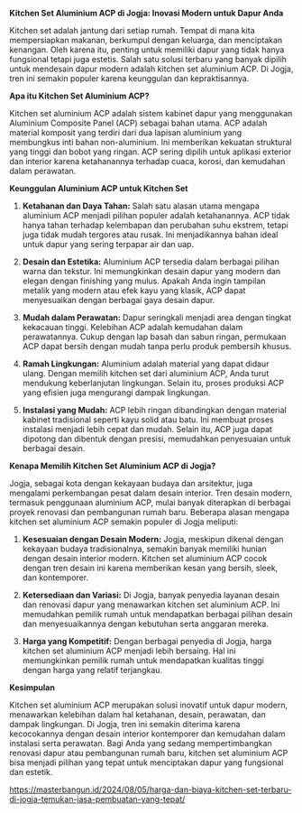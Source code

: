 **Kitchen Set Aluminium ACP di Jogja: Inovasi Modern untuk Dapur Anda**

Kitchen set adalah jantung dari setiap rumah. Tempat di mana kita mempersiapkan makanan, berkumpul dengan keluarga, dan menciptakan kenangan. Oleh karena itu, penting untuk memiliki dapur yang tidak hanya fungsional tetapi juga estetis. Salah satu solusi terbaru yang banyak dipilih untuk mendesain dapur modern adalah kitchen set aluminium ACP. Di Jogja, tren ini semakin populer karena keunggulan dan kepraktisannya.

**Apa itu Kitchen Set Aluminium ACP?**

Kitchen set aluminium ACP adalah sistem kabinet dapur yang menggunakan Aluminium Composite Panel (ACP) sebagai bahan utama. ACP adalah material komposit yang terdiri dari dua lapisan aluminium yang membungkus inti bahan non-aluminium. Ini memberikan kekuatan struktural yang tinggi dan bobot yang ringan. ACP sering dipilih untuk aplikasi exterior dan interior karena ketahanannya terhadap cuaca, korosi, dan kemudahan dalam perawatan.

**Keunggulan Aluminium ACP untuk Kitchen Set**

1. **Ketahanan dan Daya Tahan:**
   Salah satu alasan utama mengapa aluminium ACP menjadi pilihan populer adalah ketahanannya. ACP tidak hanya tahan terhadap kelembapan dan perubahan suhu ekstrem, tetapi juga tidak mudah tergores atau rusak. Ini menjadikannya bahan ideal untuk dapur yang sering terpapar air dan uap.

2. **Desain dan Estetika:**
   Aluminium ACP tersedia dalam berbagai pilihan warna dan tekstur. Ini memungkinkan desain dapur yang modern dan elegan dengan finishing yang mulus. Apakah Anda ingin tampilan metalik yang modern atau efek kayu yang klasik, ACP dapat menyesuaikan dengan berbagai gaya desain dapur.

3. **Mudah dalam Perawatan:**
   Dapur seringkali menjadi area dengan tingkat kekacauan tinggi. Kelebihan ACP adalah kemudahan dalam perawatannya. Cukup dengan lap basah dan sabun ringan, permukaan ACP dapat bersih dengan mudah tanpa perlu produk pembersih khusus.

4. **Ramah Lingkungan:**
   Aluminium adalah material yang dapat didaur ulang. Dengan memilih kitchen set dari aluminium ACP, Anda turut mendukung keberlanjutan lingkungan. Selain itu, proses produksi ACP yang efisien juga mengurangi dampak lingkungan.

5. **Instalasi yang Mudah:**
   ACP lebih ringan dibandingkan dengan material kabinet tradisional seperti kayu solid atau batu. Ini membuat proses instalasi menjadi lebih cepat dan mudah. Selain itu, ACP juga dapat dipotong dan dibentuk dengan presisi, memudahkan penyesuaian untuk berbagai desain.

**Kenapa Memilih Kitchen Set Aluminium ACP di Jogja?**

Jogja, sebagai kota dengan kekayaan budaya dan arsitektur, juga mengalami perkembangan pesat dalam desain interior. Tren desain modern, termasuk penggunaan aluminium ACP, mulai banyak diterapkan di berbagai proyek renovasi dan pembangunan rumah baru. Beberapa alasan mengapa kitchen set aluminium ACP semakin populer di Jogja meliputi:

1. **Kesesuaian dengan Desain Modern:**
   Jogja, meskipun dikenal dengan kekayaan budaya tradisionalnya, semakin banyak memiliki hunian dengan desain interior modern. Kitchen set aluminium ACP cocok dengan tren desain ini karena memberikan kesan yang bersih, sleek, dan kontemporer.

2. **Ketersediaan dan Variasi:**
   Di Jogja, banyak penyedia layanan desain dan renovasi dapur yang menawarkan kitchen set aluminium ACP. Ini memudahkan pemilik rumah untuk mendapatkan berbagai pilihan desain dan menyesuaikannya dengan kebutuhan serta anggaran mereka.

3. **Harga yang Kompetitif:**
   Dengan berbagai penyedia di Jogja, harga kitchen set aluminium ACP menjadi lebih bersaing. Hal ini memungkinkan pemilik rumah untuk mendapatkan kualitas tinggi dengan harga yang relatif terjangkau.

**Kesimpulan**

Kitchen set aluminium ACP merupakan solusi inovatif untuk dapur modern, menawarkan kelebihan dalam hal ketahanan, desain, perawatan, dan dampak lingkungan. Di Jogja, tren ini semakin diterima karena kecocokannya dengan desain interior kontemporer dan kemudahan dalam instalasi serta perawatan. Bagi Anda yang sedang mempertimbangkan renovasi dapur atau pembangunan rumah baru, kitchen set aluminium ACP bisa menjadi pilihan yang tepat untuk menciptakan dapur yang fungsional dan estetik.

https://masterbangun.id/2024/08/05/harga-dan-biaya-kitchen-set-terbaru-di-jogja-temukan-jasa-pembuatan-yang-tepat/

